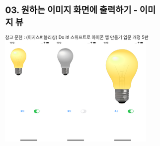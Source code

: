 # 03. 원하는 이미지 화면에 출력하기 - 이미지 뷰
참고 문헌 : (이지스퍼블리싱) Do it! 스위프트로 아이폰 앱 만들기 입문 개정 5판<br>
<img width="30%" src="view1.png"><img width="30%" src="view2.png"><img width="30%" src="view3.png">